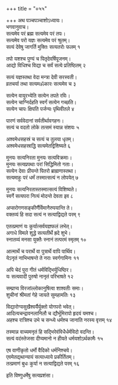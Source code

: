 +++
title = "०५५"

+++
अथ पञ्चपञ्चाशोऽध्यायः।  
भगवानुवाच।  
सत्यमेव परं ब्रह्म सत्यमेव परं तपः।  
सत्यमेव परो यज्ञः सत्यमेव परं श्रुतम्।  
सत्यं देवेषु जागर्ति मुक्तिः सत्यतरोः फलम् १

तपो यशश्च पुण्यं च पितृदेवर्षिपूजनम्।  
आद्यो विधिश्च विद्या च सर्वं सत्ये प्रतिष्ठितम् २

सत्यं यज्ञस्तथा वेदा मन्त्रा देवी सरस्वती।  
व्रतचर्या तथा सत्यमॐकारः सत्यमेव च ३

सत्येन वायुरभ्येति सत्येन तपते रविः।  
सत्येन चाग्निर्दहति स्वर्गं सत्येन गच्छति।  
सत्येन चापः क्षिपति पर्जन्यः पृथिवीतले ४

पारणं सर्ववेदानां सर्वतीर्थावगहनः।  
सत्यं च वदतो लोके तत्समं स्यान्न संशयः ५

अश्वमेधसहस्रं च सत्यं च तुलया धृतम्।  
अश्वमेधसहस्राद्धि सत्यमेतद्विशिष्यते ६

मुनयः सत्यनिरता मुनयः सत्यविक्रमाः।  
मुनयः सत्यप्रपथाः परां सिद्धिमितो गताः।  
सत्येन देवाः प्रीयन्ते पितरो ब्राह्मणास्तथा।  
सत्यमाहुः परं धर्मं तस्मात्सत्यं न लोपयेत् ७

मुनयः सत्यनिरतास्तस्मात्सत्यं विशिष्यते।  
स्वर्गे सत्यपरा नित्यं मोदन्ते देवता इव ८

अप्सरोगणसङ्कीर्णैर्विमानैरुपयान्ति ते।  
वक्तव्यं हि सदा सत्यं न सत्याद्विद्यते परम् ९

एतत्प्रमाणं यः कुर्यात्सर्वयज्ञफलं लभेत्।  
अगाधे विमले शुद्धे सत्यतीर्थे ह्रदे शुभे।  
स्नातव्यं मनसा युक्तैः स्नानं तत्परमं स्मृतम् १०

आत्मार्थे च परार्थे वा पुत्रार्थे वापि पार्थिव।  
येऽनृतं नाभिभाषन्ते ते नराः स्वर्गगामिनः ११

अपि चेदं पुरा गीतं धर्मविद्भिर्युधिष्ठिर।  
यः सत्यवादी पुरुषो नानृतं परिभाषते १२

सम्प्राप्य विरजांल्लोकानुषित्वा शाश्वतीः समाः।  
शुचीनां श्रीमतां गेहे जायते सुमहामतिः १३

विद्यारोग्यसुखैश्वर्यैर्युक्तो योगपरो भवेत्।  
आदित्यचन्द्रावनलानिलौ च द्यौर्भूमिरापो हृदयं यमश्च।  
अहश्च रात्रिश्च उभे च सन्ध्ये धर्मश्च जानाति नरस्य वृत्तम् १४

तस्मान्न वाच्यमनृतं हि सद्भिरेवंविधैर्धर्मविदो वदन्ति।  
सत्यं वदंस्तेजसा दीप्यमानो न हीयते धर्मयशोऽर्थकामैः १५

एष वाणीकृतो धर्मो वैदिको धर्मनिश्चये।  
एवमेतद्यथान्यायं सत्याध्याये प्रकीर्तितम्।  
तत्प्रमाणं बुधः कुर्या न सत्याद्विद्यते परम् १६

इति विष्णुधर्मेषु सत्यप्रशंसा।  
